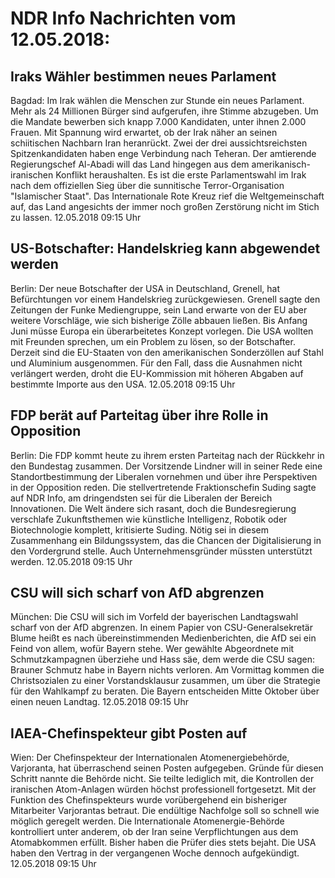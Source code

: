# NDR Info Nachrichten vom 12.05.2018:


## Iraks Wähler bestimmen neues Parlament
Bagdad: Im Irak wählen die Menschen zur Stunde ein neues Parlament. Mehr als 24 Millionen Bürger sind aufgerufen, ihre Stimme abzugeben. Um die Mandate bewerben sich knapp 7.000 Kandidaten, unter ihnen 2.000 Frauen. Mit Spannung wird erwartet, ob der Irak näher an seinen schiitischen Nachbarn Iran heranrückt. Zwei der drei aussichtsreichsten Spitzenkandidaten haben enge Verbindung nach Teheran. Der amtierende Regierungschef Al-Abadi will das Land hingegen aus dem amerikanisch-iranischen Konflikt heraushalten. Es ist die erste Parlamentswahl im Irak nach dem offiziellen Sieg über die sunnitische Terror-Organisation "Islamischer Staat". Das Internationale Rote Kreuz rief die Weltgemeinschaft auf, das Land angesichts der immer noch großen Zerstörung nicht im Stich zu lassen. 12.05.2018 09:15 Uhr 

## US-Botschafter: Handelskrieg kann abgewendet werden
Berlin: Der neue Botschafter der USA in Deutschland, Grenell, hat Befürchtungen vor einem Handelskrieg zurückgewiesen. Grenell sagte den Zeitungen der Funke Mediengruppe, sein Land erwarte von der EU aber weitere Vorschläge, wie sich bisherige Zölle abbauen ließen. Bis Anfang Juni müsse Europa ein überarbeitetes Konzept vorlegen. Die USA wollten mit Freunden sprechen, um ein Problem zu lösen, so der Botschafter. Derzeit sind die EU-Staaten von den amerikanischen Sonderzöllen auf Stahl und Aluminium ausgenommen. Für den Fall, dass die Ausnahmen nicht verlängert werden, droht die EU-Kommission mit höheren Abgaben auf bestimmte Importe aus den USA. 12.05.2018 09:15 Uhr 

## FDP berät auf Parteitag über ihre Rolle in Opposition
Berlin:	Die FDP kommt heute zu ihrem ersten Parteitag nach der Rückkehr in den Bundestag zusammen. Der Vorsitzende Lindner will in seiner Rede eine Standortbestimmung der Liberalen vornehmen und über ihre Perspektiven in der Opposition reden. Die stellvertretende Fraktionschefin Suding sagte auf NDR Info, am dringendsten sei für die Liberalen der Bereich Innovationen. Die Welt ändere sich rasant, doch die Bundesregierung verschlafe Zukunftsthemen wie künstliche Intelligenz, Robotik oder Biotechnologie komplett, kritisierte Suding. Nötig sei in diesem Zusammenhang ein Bildungssystem, das die Chancen der Digitalisierung in den Vordergrund stelle. Auch Unternehmensgründer müssten unterstützt werden. 12.05.2018 09:15 Uhr 

## CSU will sich scharf von AfD abgrenzen
München: Die CSU will sich im Vorfeld der bayerischen Landtagswahl scharf von der AfD abgrenzen. In einem Papier von CSU-Generalsekretär Blume heißt es nach übereinstimmenden Medienberichten, die AfD sei ein Feind von allem, wofür Bayern stehe. Wer gewählte Abgeordnete mit Schmutzkampagnen überziehe und Hass säe, dem werde die CSU sagen: Brauner Schmutz habe in Bayern nichts verloren. Am Vormittag kommen die Christsozialen zu einer Vorstandsklausur zusammen, um über die Strategie für den Wahlkampf zu beraten. Die Bayern entscheiden Mitte Oktober über einen neuen Landtag. 12.05.2018 09:15 Uhr 

## IAEA-Chefinspekteur gibt Posten auf
Wien:	Der Chefinspekteur der Internationalen Atomenergiebehörde, Varjoranta, hat überraschend seinen Posten aufgegeben. Gründe für diesen Schritt nannte die Behörde nicht. Sie teilte lediglich mit, die Kontrollen der iranischen Atom-Anlagen würden höchst professionell fortgesetzt. Mit der Funktion des Chefinspekteurs wurde vorübergehend ein bisheriger Mitarbeiter Varjorantas betraut. Die endültige Nachfolge soll so schnell wie möglich geregelt werden. Die Internationale Atomenergie-Behörde kontrolliert unter anderem, ob der Iran seine Verpflichtungen aus dem Atomabkommen erfüllt. Bisher haben die Prüfer dies stets bejaht. Die USA haben den Vertrag in der vergangenen Woche dennoch aufgekündigt. 12.05.2018 09:15 Uhr 
